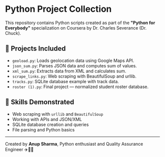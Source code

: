 # Python Project Collection

This repository contains Python scripts created as part of the **"Python for Everybody"** specialization on Coursera by Dr. Charles Severance (Dr. Chuck).

## 📁 Projects Included

- `geoload.py`: Loads geolocation data using Google Maps API.
- `json_sum.py`: Parses JSON data and computes sum of values.
- `xml_sum.py`: Extracts data from XML and calculates sum.
- `scrape_links.py`: Web scraping with BeautifulSoup and urllib.
- `tracks.py`: SQLite database example with track data.
- `roster (1).py`: Final project — normalized student roster database.

## 🧠 Skills Demonstrated
- Web scraping with `urllib` and `BeautifulSoup`
- Working with APIs and JSON/XML
- SQLite database creation and queries
- File parsing and Python basics

---

Created by **Anup Sharma**, Python enthusiast and Quality Assurance Engineer ✈️👨‍💻
